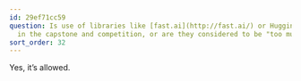 ```yaml
---
id: 29ef71cc59
question: Is use of libraries like [fast.ai](http://fast.ai/) or Huggingface allowed
  in the capstone and competition, or are they considered to be "too much help"?
sort_order: 32
---
```


Yes, it’s allowed.
